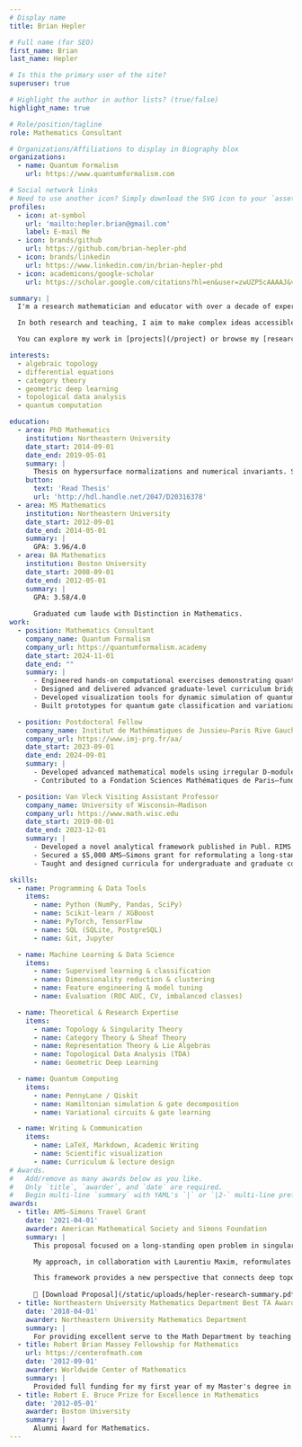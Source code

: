 ```yaml
---
# Display name
title: Brian Hepler

# Full name (for SEO)
first_name: Brian
last_name: Hepler

# Is this the primary user of the site?
superuser: true

# Highlight the author in author lists? (true/false)
highlight_name: true

# Role/position/tagline
role: Mathematics Consultant

# Organizations/Affiliations to display in Biography blox
organizations:
  - name: Quantum Formalism
    url: https://www.quantumformalism.com

# Social network links
# Need to use another icon? Simply download the SVG icon to your `assets/media/icons/` folder.
profiles:
  - icon: at-symbol
    url: 'mailto:hepler.brian@gmail.com'
    label: E-mail Me
  - icon: brands/github
    url: https://github.com/brian-hepler-phd
  - icon: brands/linkedin
    url: https://www.linkedin.com/in/brian-hepler-phd
  - icon: academicons/google-scholar
    url: https://scholar.google.com/citations?hl=en&user=zwUZP5cAAAAJ&view_op=list_works&gmla=ANZ5fUPG26R_JguFNVrGNnPSReETtAMPURzqitxObdGZcu3YUwGY-1zdxAZz7uL0OUwe8azSlFraz_VV5STLmTM9

summary: |
  I'm a research mathematician and educator with over a decade of experience bridging abstract mathematics and applied computation. My background is in category theory, geometry, and singularity theory, and I’ve recently focused on translating these tools into the worlds of quantum computing, machine learning, and topological data analysis.

  In both research and teaching, I aim to make complex ideas accessible and useful — whether by designing clean mathematical infrastructure, writing interpretable code, or building hands-on tools for students and researchers.

  You can explore my work in [projects](/project) or browse my [research publications](/publication).

interests:
  - algebraic topology
  - differential equations
  - category theory
  - geometric deep learning
  - topological data analysis
  - quantum computation

education:
  - area: PhD Mathematics
    institution: Northeastern University
    date_start: 2014-09-01
    date_end: 2019-05-01
    summary: |
      Thesis on hypersurface normalizations and numerical invariants. Supervised by [David B. Massey](https://en.wikipedia.org/wiki/David_B._Massey). 
    button:
      text: 'Read Thesis'
      url: 'http://hdl.handle.net/2047/D20316378'
  - area: MS Mathematics
    institution: Northeastern University
    date_start: 2012-09-01
    date_end: 2014-05-01
    summary: |
      GPA: 3.96/4.0
  - area: BA Mathematics
    institution: Boston University
    date_start: 2008-09-01
    date_end: 2012-05-01
    summary: |
      GPA: 3.58/4.0
      
      Graduated cum laude with Distinction in Mathematics.
work:
  - position: Mathematics Consultant
    company_name: Quantum Formalism
    company_url: https://quantumformalism.academy
    date_start: 2024-11-01
    date_end: ""
    summary: |
      - Engineered hands-on computational exercises demonstrating quantum and classical ML concepts using Python notebooks, Scikit-learn, PyTorch, PennyLane, and SciPy.
      - Designed and delivered advanced graduate-level curriculum bridging Lie Theory with practical Quantum Computing and Machine Learning applications (Course: [Lie Groups with Applications](https://quantumformalism.academy/lie-groups-with-applications).
      - Developed visualization tools for dynamic simulation of quantum systems using Matplotlib and ipywidgets (e.g., Hamiltonian evolution, SU(4) decomposition, and error quantification).
      - Built prototypes for quantum gate classification and variational circuit optimization leveraging gradient-based learning.

  - position: Postdoctoral Fellow
    company_name: Institut de Mathématiques de Jussieu–Paris Rive Gauche (IMJ-PRG)
    company_url: https://www.imj-prg.fr/aa/
    date_start: 2023-09-01
    date_end: 2024-09-01
    summary: |
      - Developed advanced mathematical models using irregular D-modules, condensed mathematics, and ind-sheaves to study singularities and asymptotic behavior in complex analytic spaces.
      - Contributed to a Fondation Sciences Mathématiques de Paris–funded project under the supervision of François Loeser.

  - position: Van Vleck Visiting Assistant Professor
    company_name: University of Wisconsin–Madison
    company_url: https://www.math.wisc.edu
    date_start: 2019-08-01
    date_end: 2023-12-01
    summary: |
      - Developed a novel analytical framework published in Publ. RIMS Kyoto Univ., advancing theory of complex systems with irregular structure.
      - Secured a $5,000 AMS–Simons grant for reformulating a long-standing mathematical problem using a topological-analytic approach.
      - Taught and designed curricula for undergraduate and graduate courses, with strong student evaluations and mentoring across levels.

skills:
  - name: Programming & Data Tools
    items:
      - name: Python (NumPy, Pandas, SciPy)
      - name: Scikit-learn / XGBoost
      - name: PyTorch, TensorFlow
      - name: SQL (SQLite, PostgreSQL)
      - name: Git, Jupyter

  - name: Machine Learning & Data Science
    items:
      - name: Supervised learning & classification
      - name: Dimensionality reduction & clustering
      - name: Feature engineering & model tuning
      - name: Evaluation (ROC AUC, CV, imbalanced classes)

  - name: Theoretical & Research Expertise
    items:
      - name: Topology & Singularity Theory
      - name: Category Theory & Sheaf Theory
      - name: Representation Theory & Lie Algebras
      - name: Topological Data Analysis (TDA)
      - name: Geometric Deep Learning

  - name: Quantum Computing
    items:
      - name: PennyLane / Qiskit
      - name: Hamiltonian simulation & gate decomposition
      - name: Variational circuits & gate learning

  - name: Writing & Communication
    items:
      - name: LaTeX, Markdown, Academic Writing
      - name: Scientific visualization
      - name: Curriculum & lecture design
# Awards.
#   Add/remove as many awards below as you like.
#   Only `title`, `awarder`, and `date` are required.
#   Begin multi-line `summary` with YAML's `|` or `|2-` multi-line prefix and indent 2 spaces below.
awards:
  - title: AMS–Simons Travel Grant
    date: '2021-04-01'
    awarder: American Mathematical Society and Simons Foundation
    summary: |
      This proposal focused on a long-standing open problem in singularity theory known as Lê’s Conjecture, which concerns the equisingularity of complex analytic surfaces with one-dimensional singular loci.

      My approach, in collaboration with Laurentiu Maxim, reformulates this conjecture using the theory of mixed Hodge modules and perverse sheaves. Building on my earlier work on non-isolated singularities, we reinterpret the vanishing cycles complex φ_f[−1] ℚ_ℂ³[3] as a central object and reduce Lê’s Conjecture to a statement about the purity and semi-simplicity of its non-unipotent part as a mixed Hodge module.

      This framework provides a new perspective that connects deep topological properties of singularities to their analytic structure, with the potential to resolve a conjecture that has remained open for nearly 40 years.
      
      📄 [Download Proposal](/static/uploads/hepler-research-summary.pdf)
  - title: Northeastern University Mathematics Department Best TA Award
    date: '2018-04-01'
    awarder: Northeastern University Mathematics Department
    summary: |
      For providing excellent serve to the Math Department by teaching a wide range of courses as Instructor of Record, includig MATH 1213, 1231, 1251, and 1342, and for receiving very good student evaluations in these courses. 
  - title: Robert Brian Massey Fellowship for Mathematics
    url: https://centerofmath.com
    date: '2012-09-01'
    awarder: Worldwide Center of Mathematics
    summary: |
      Provided full funding for my first year of my Master's degree in Mathematics at Northeastern University.
  - title: Robert E. Bruce Prize for Excellence in Mathematics
    date: '2012-05-01'
    awarder: Boston University
    summary: |
      Alumni Award for Mathematics. 
---
```

